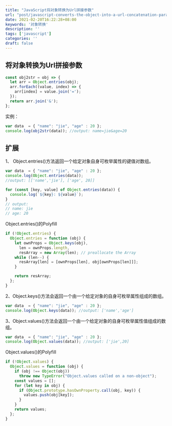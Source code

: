 ```yaml
---
title: "JavaScript将对象转换为Url拼接参数"
url: "post/javascript-converts-the-object-into-a-url-concatenation-parameter"
date: 2021-02-20T16:22:28+08:00
keywords: '对象转换'
description: ''
tags: ['javascript']
categories: ''
draft: false
---
```


## 将对象转换为Url拼接参数

```javascript
const obj2str = obj => {
  let arr = Object.entries(obj);
  arr.forEach((value, index) => {
    arr[index] = value.join('=');
  });
  return arr.join('&');
};
```

实例：

```javascript
var data  = { "name": "jie", "age" : 20 };
console.log(obj2str(data)); //output: name=jie&age=20
```

## 扩展

1、 Object.entries()方法返回一个给定对象自身可枚举属性的键值对数组。

```javascript
var data  = { "name": "jie", "age" : 20 };
console.log(Object.entries(data)); 
//output: [['name','jie'], ['age', 20]]

for (const [key, value] of Object.entries(data)) {
  console.log(`${key}: ${value}`);
}
// output:
// name: jie
// age: 20
```

Object.entries()的Polyfill

```javascript
if (!Object.entries) {
  Object.entries = function (obj) {
    let ownProps = Object.keys(obj),
      len = ownProps.length,
      resArray = new Array(len); // preallocate the Array
    while (len--) {
      resArray[len] = [ownProps[len], obj[ownProps[len]]];
    }

    return resArray;
  };
}
```

2、Object.keys()方法会返回一个由一个给定对象的自身可枚举属性组成的数组。

```javascript
var data  = { "name": "jie", "age" : 20 };
console.log(Object.keys(data)); //output: ['name','age']
```

3、Object.values()方法会返回一个由一个给定对象的自身可枚举属性值组成的数组。

```javascript
var data  = { "name": "jie", "age" : 20 };
console.log(Object.values(data)); //output: ['jie',20]
```

Object.values()的Polyfill

```javascript
if (!Object.values) {
  Object.values = function (obj) {
    if (obj !== Object(obj))
      throw new TypeError("Object.values called on a non-object");
    const values = [];
    for (let key in obj) {
      if (Object.prototype.hasOwnProperty.call(obj, key)) {
        values.push(obj[key]);
      }
    }
    return values;
  };
}

```












